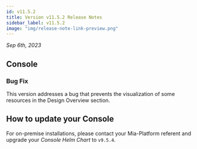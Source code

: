 ```yaml
---
id: v11.5.2
title: Version v11.5.2 Release Notes
sidebar_label: v11.5.2
image: "img/release-note-link-preview.png"
---
```


_Sep 6th, 2023_

## Console

### Bug Fix

This version addresses a bug that prevents the visualization of some resources in the Design Overview section.

## How to update your Console

For on-premise installations, please contact your Mia-Platform referent and upgrade your _Console Helm Chart_ to `v9.5.4`.
